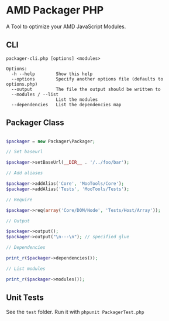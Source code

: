 AMD Packager PHP
================

A Tool to optimize your AMD JavaScript Modules.

CLI
---

	packager-cli.php [options] <modules>

	Options:
	  -h --help        Show this help
	  --options        Specify another options file (defaults to options.php)
	  --output         The file the output should be written to
	  --modules / --list
					   List the modules
	  --dependencies   List the dependencies map


Packager Class
--------------

```PHP

$packager = new Packager\Packager;

// Set baseurl

$packager->setBaseUrl(__DIR__ . '/../foo/bar');

// Add aliases

$packager->addAlias('Core', 'MooTools/Core');
$packager->addAlias('Tests', 'MooTools/Tests');

// Require

$packager->req(array('Core/DOM/Node', 'Tests/Host/Array'));

// Output

$packager->output();
$packager->output("\n---\n"); // specified glue

// Dependencies

print_r($packager->dependencies());

// List modules

print_r($packager->modules());

```

Unit Tests
----------

See the `test` folder.
Run it with `phpunit PackagerTest.php`
